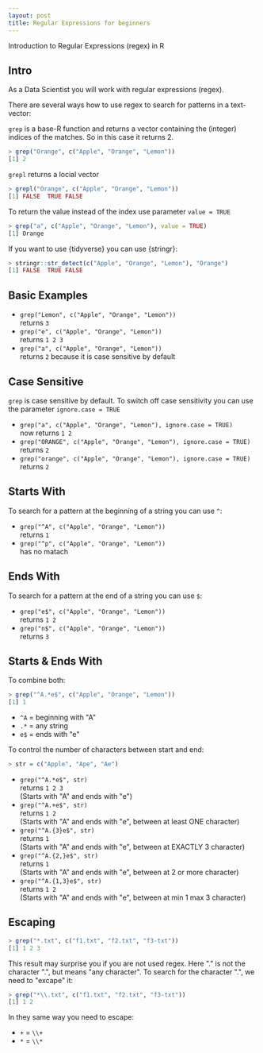 ```yaml
---
layout: post
title: Regular Expressions for beginners
---
```


Introduction to Regular Expressions (regex) in R

## Intro

As a Data Scientist you will work with regular expressions (regex). 

There are several ways how to use regex to search for patterns in a text-vector:

```grep``` is a base-R function and returns a vector containing the (integer) indices of the matches. So in this case it returns 2.

```R
> grep("Orange", c("Apple", "Orange", "Lemon"))
[1] 2
```

```grepl``` returns a locial vector

```R
> grepl("Orange", c("Apple", "Orange", "Lemon"))
[1] FALSE  TRUE FALSE
```

To return the value instead of the index use parameter ```value = TRUE```

```R
> grep("a", c("Apple", "Orange", "Lemon"), value = TRUE)
[1] Orange
```

If you want to use {tidyverse} you can use {stringr}:

```R
> stringr::str_detect(c("Apple", "Orange", "Lemon"), "Orange")
[1] FALSE  TRUE FALSE
```

## Basic Examples

* ```grep("Lemon", c("Apple", "Orange", "Lemon"))``` <br>returns ```3```
* ```grep("e", c("Apple", "Orange", "Lemon"))``` <br>returns ```1 2 3```
* ```grep("a", c("Apple", "Orange", "Lemon"))``` <br>returns ```2``` because it is case sensitive by default

## Case Sensitive

```grep``` is case sensitive by default.
To switch off case sensitivity you can use the parameter ```ignore.case = TRUE```

* ```grep("a", c("Apple", "Orange", "Lemon"), ignore.case = TRUE)``` <br>now returns ```1 2```
* ```grep("ORANGE", c("Apple", "Orange", "Lemon"), ignore.case = TRUE)``` <br>returns ```2```
* ```grep("orange", c("Apple", "Orange", "Lemon"), ignore.case = TRUE)``` <br>returns ```2```

## Starts With

To search for a pattern at the beginning of a string you can use ```^```:

* ```grep("^A", c("Apple", "Orange", "Lemon"))``` <br>returns ```1```
* ```grep("^p", c("Apple", "Orange", "Lemon"))``` <br>has no matach

## Ends With

To search for a pattern at the end of a string you can use ```$```:

* ```grep("e$", c("Apple", "Orange", "Lemon"))``` <br>returns ```1 2```
* ```grep("n$", c("Apple", "Orange", "Lemon"))``` <br>returns ```3```

## Starts & Ends With

To combine both:

```R
> grep("^A.*e$", c("Apple", "Orange", "Lemon"))
[1] 1
```

* ```^A``` = beginning with "A"
* ```.*``` = any string
* ```e$``` = ends with "e"

To control the number of characters between start and end:

```R
> str = c("Apple", "Ape", "Ae")
```

* ```grep("^A.*e$", str)``` <br>returns ```1 2 3``` <br>(Starts with "A" and ends with "e")
* ```grep("^A.+e$", str)``` <br>returns ```1 2``` <br>(Starts with "A" and ends with "e", between at least ONE character)
* ```grep("^A.{3}e$", str)``` <br>returns ```1``` <br>(Starts with "A" and ends with "e", between at EXACTLY 3 character)
* ```grep("^A.{2,}e$", str)``` <br>returns ```1``` <br>(Starts with "A" and ends with "e", between at 2 or more character)
* ```grep("^A.{1,3}e$", str)``` <br>returns ```1 2``` <br>(Starts with "A" and ends with "e", between at min 1 max 3 character)


## Escaping

```R
> grep("*.txt", c("f1.txt", "f2.txt", "f3-txt"))
[1] 1 2 3
```

This result may surprise you if you are not used regex. Here "." is not the character ".", but means "any character". To search for the character ".", we need to "excape" it:

```R
> grep("*\\.txt", c("f1.txt", "f2.txt", "f3-txt"))
[1] 1 2
```

In they same way you need to escape:

* ```+``` =  ```\\+```
* ```*``` =  ```\\*```
